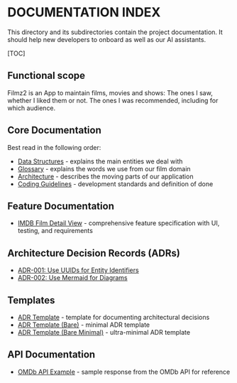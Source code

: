 # DOCUMENTATION INDEX

This directory and its subdirectories contain the project documentation. It should help new developers to onboard as well as our AI assistants.

[TOC]

## Functional scope

Filmz2 is an App to maintain films, movies and shows: The ones I saw, whether I liked them or not. The ones I was recommended, including for which audience.

## Core Documentation

Best read in the following order:

- [Data Structures](DATA_STRUCTURES.md) - explains the main entities we deal with
- [Glossary](GLOSSARY.md) - explains the words we use from our film domain
- [Architecture](ARCHITECTURE.md) - describes the moving parts of our application
- [Coding Guidelines](CODING_GUIDELINES.md) - development standards and definition of done

## Feature Documentation

- [IMDB Film Detail View](features/2025-05-30-imdb-film-detail-view.md) - comprehensive feature specification with UI, testing, and requirements

## Architecture Decision Records (ADRs)

- [ADR-001: Use UUIDs for Entity Identifiers](decisions/ADR-001-use-uuids-for_ids.md)
- [ADR-002: Use Mermaid for Diagrams](decisions/ADR-002-use-mermaid-for-diagrams.md)

## Templates

- [ADR Template](decisions/ADR_TEMPLATE.md) - template for documenting architectural decisions
- [ADR Template (Bare)](decisions/ADR_TEMPLATE_BARE.md) - minimal ADR template
- [ADR Template (Bare Minimal)](decisions/ADR_TEMPLATE_BARE_MINIMAL.md) - ultra-minimal ADR template

## API Documentation

- [OMDb API Example](OMDb_API_example.json) - sample response from the OMDb API for reference
